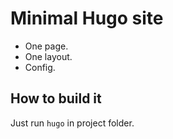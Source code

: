Minimal Hugo site
=================

 - One page.
 - One layout.
 - Config.

How to build it
---------------

Just run `hugo` in project folder.
